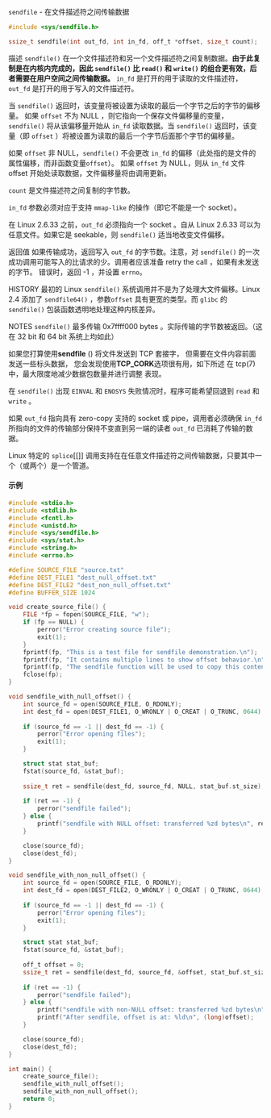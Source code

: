 `sendfile` - 在文件描述符之间传输数据

```c
#include <sys/sendfile.h>

ssize_t sendfile(int out_fd, int in_fd, off_t *offset, size_t count);
```

描述
`sendfile()` 在一个文件描述符和另一个文件描述符之间复制数据。**由于此复制是在内核内完成的，因此 `sendfile()` 比 `read()` 和 `write()` 的组合更有效，后者需要在用户空间之间传输数据。**
`in_fd` 是打开的用于读取的文件描述符，`out_fd` 是打开的用于写入的文件描述符。

当 `sendfile()` 返回时，该变量将被设置为读取的最后一个字节之后的字节的偏移量。
如果 `offset` 不为 NULL ，则它指向一个保存文件偏移量的变量，`sendfile()` 将从该偏移量开始从 `in_fd` 读取数据。当 `sendfile()` 返回时，该变量（即 `offset` ）将被设置为读取的最后一个字节后面那个字节的偏移量。

如果 `offset` 非 NULL，`sendfile()` 不会更改 `in_fd` 的偏移（此处指的是文件的属性偏移，而非函数变量`offset`）。
如果 `offset` 为 NULL，则从 `in_fd` 文件 offset 开始处读取数据，文件偏移量将由调用更新。

`count` 是文件描述符之间复制的字节数。

`in_fd` 参数必须对应于支持 `mmap-like` 的操作（即它不能是一个 socket）。


在 Linux 2.6.33 之前，`out_fd` 必须指向一个 socket 。自从 Linux 2.6.33 可以为任意文件。如果它是 seekable，则 `sendfile()` 适当地改变文件偏移。

返回值
如果传输成功，返回写入 `out_fd` 的字节数。注意，对 `sendfile()` 的一次成功调用可能写入的比请求的少。调用者应该准备 retry the call ，如果有未发送的字节。
错误时，返回 -1 ，并设置 `errno`。


HISTORY
最初的 Linux `sendfile()` 系统调用并不是为了处理大文件偏移。Linux 2.4 添加了 `sendfile64()` ，参数`offset` 具有更宽的类型。而 `glibc` 的 `sendfile()` 包装函数透明地处理这种内核差异。

NOTES
`sendfile()` 最多传输 0x7ffff000 bytes 。实际传输的字节数被返回。（这在 32 bit 和 64 bit 系统上均如此）

如果您打算使用**sendfile** () 将文件发送到 TCP 套接字，
但需要在文件内容前面发送一些标头数据，
您会发现使用**TCP_CORK**选项很有用，如下所述
在 tcp(7)中，最大限度地减少数据包数量并进行调整
表现。

在 `sendfile()` 出现 `EINVAL` 和 `ENOSYS` 失败情况时，程序可能希望回退到 `read` 和 `write` 。

如果 `out_fd` 指向具有 zero-copy 支持的 socket 或 pipe，调用者必须确保 `in_fd` 所指向的文件的传输部分保持不变直到另一端的读者 `out_fd` 已消耗了传输的数据。

Linux 特定的 `splice`[[]] 调用支持在在任意文件描述符之间传输数据，只要其中一个（或两个）是一个管道。


#### 示例

```c
#include <stdio.h>
#include <stdlib.h>
#include <fcntl.h>
#include <unistd.h>
#include <sys/sendfile.h>
#include <sys/stat.h>
#include <string.h>
#include <errno.h>

#define SOURCE_FILE "source.txt"
#define DEST_FILE1 "dest_null_offset.txt"
#define DEST_FILE2 "dest_non_null_offset.txt"
#define BUFFER_SIZE 1024

void create_source_file() {
    FILE *fp = fopen(SOURCE_FILE, "w");
    if (fp == NULL) {
        perror("Error creating source file");
        exit(1);
    }
    fprintf(fp, "This is a test file for sendfile demonstration.\n");
    fprintf(fp, "It contains multiple lines to show offset behavior.\n");
    fprintf(fp, "The sendfile function will be used to copy this content.\n");
    fclose(fp);
}

void sendfile_with_null_offset() {
    int source_fd = open(SOURCE_FILE, O_RDONLY);
    int dest_fd = open(DEST_FILE1, O_WRONLY | O_CREAT | O_TRUNC, 0644);
    
    if (source_fd == -1 || dest_fd == -1) {
        perror("Error opening files");
        exit(1);
    }

    struct stat stat_buf;
    fstat(source_fd, &stat_buf);
    
    ssize_t ret = sendfile(dest_fd, source_fd, NULL, stat_buf.st_size);
    
    if (ret == -1) {
        perror("sendfile failed");
    } else {
        printf("sendfile with NULL offset: transferred %zd bytes\n", ret);
    }

    close(source_fd);
    close(dest_fd);
}

void sendfile_with_non_null_offset() {
    int source_fd = open(SOURCE_FILE, O_RDONLY);
    int dest_fd = open(DEST_FILE2, O_WRONLY | O_CREAT | O_TRUNC, 0644);
    
    if (source_fd == -1 || dest_fd == -1) {
        perror("Error opening files");
        exit(1);
    }

    struct stat stat_buf;
    fstat(source_fd, &stat_buf);
    
    off_t offset = 0;
    ssize_t ret = sendfile(dest_fd, source_fd, &offset, stat_buf.st_size);
    
    if (ret == -1) {
        perror("sendfile failed");
    } else {
        printf("sendfile with non-NULL offset: transferred %zd bytes\n", ret);
        printf("After sendfile, offset is at: %ld\n", (long)offset);
    }

    close(source_fd);
    close(dest_fd);
}

int main() {
    create_source_file();
    sendfile_with_null_offset();
    sendfile_with_non_null_offset();
    return 0;
}
```